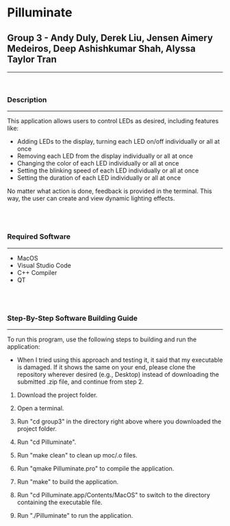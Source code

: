 # **Pilluminate**
## Group 3 - Andy Duly, Derek Liu, Jensen Aimery Medeiros, Deep Ashishkumar Shah, Alyssa Taylor Tran

--- 
<br/>

### **Description**
---
This application allows users to control LEDs as desired, including features like:

* Adding LEDs to the display, turning each LED on/off individually or all at once
* Removing each LED from the display individually or all at once
* Changing the color of each LED individually or all at once
* Setting the blinking speed of each LED individually or all at once
* Setting the duration of each LED individually or all at once

No matter what action is done, feedback is provided in the terminal. This way, the user can create and view dynamic lighting effects. 

<br/><br/>

### **Required Software**
---
* MacOS
* Visual Studio Code
* C++ Compiler
* QT

<br/><br/>

### Step-By-Step Software Building Guide
---
To run this program, use the following steps to building and run the application:

* When I tried using this approach and testing it, it said that my executable is damaged. If it shows the same on your end, please clone the repository wherever desired (e.g., Desktop) instead of downloading the submitted .zip file, and continue from step 2. 

1. Download the project folder.

2. Open a terminal.

3. Run "cd group3" in the directory right above where you downloaded the project folder.

4. Run "cd Pilluminate".

5. Run "make clean" to clean up moc/.o files. 

6. Run "qmake Pilluminate.pro" to compile the application. 

7. Run "make" to build the application. 

8. Run "cd Pilluminate.app/Contents/MacOS" to switch to the directory containing the executable file. 

9. Run "./Pilluminate" to run the application. 

<br/><br/>